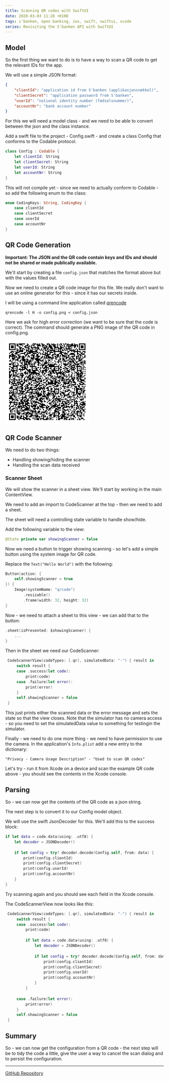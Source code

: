 ```yaml
---
title: Scanning QR codes with SwiftUI
date: 2020-03-03 11:28 +0100
tags: s'banken, open banking, ios, swift, swiftui, xcode
series: Revisiting the S'banken API with SwiftUI
---
```


## Model

So the first thing we want to do is to have a way to scan a QR code to get the relevant IDs for the app.

We will use a simple JSON format:

```json
{
    "clientId": "application id from S'banken (applikasjonsnøkkel)",
    "clientSecret": "application password from S'banken",
    "userId": "national identity number (fødselsnummer)",
    "accountNr": "bank account number"
}
```

For this we will need a model class - and we need to be able to convert between the json and the class instance.

Add a swift file to the project - Config.swift - and create a class Config that conforms to the Codable protocol.

```swift
class Config : Codable {
    let clientId: String
    let clientSecret: String
    let userId: String
    let accountNr: String
}
``` 

This will not compile yet - since we need to actually conform to Codable - so add the following enum to the class:

```swift
enum CodingKeys: String, CodingKey {
    case clientId
    case clientSecret
    case userId
    case accountNr
}
```

## QR Code Generation

**Important: The JSON and the QR code contain keys and IDs and should not be shared or made publically available.**

We'll start by creating a file `config.json` that matches the format above but with the values filled out.

Now we need to create a QR code image for this file. We really don't want to use an online generator for this - since it has our secrets inside.

I will be using a command line application called [qrencode](https://github.com/fukuchi/libqrencode)

```shell
qrencode -l H -o config.png < config.json
```

Here we ask for high error correction (we want to be sure that the code is correct). The command should generate a PNG image of the QR code in config.png.

![Example config.png QR code](config.png)

## QR Code Scanner

We need to do two things:

* Handling showing/hiding the scanner
* Handling the scan data received

### Scanner Sheet

We will show the scanner in a sheet view. We'll start by working in the main ContentView.

We need to add an import to CodeScanner at the top - then we need to add a sheet.

The sheet will need a controlling state variable to handle show/hide.

Add the following variable to the view:

```swift
@State private var showingScanner = false
```

Now we need a button to trigger showing scanning - so let's add a simple button using the system image for QR code.

Replace the `Text("Hello World")` with the following:

```swift
Button(action: {
    self.showingScanner = true
}) {
    Image(systemName: "qrcode")
        .resizable()
        .frame(width: 32, height: 32)
}
```

Now - we need to attach a sheet to this view - we can add that to the button:

```swift
.sheet(isPresented: $showingScanner) {
    ...
}
```

Then in the sheet we need our CodeScanner:

```swift
 CodeScannerView(codeTypes: [.qr], simulatedData: "-") { result in
     switch result {
     case .success(let code):
         print(code)
     case .failure(let error):
         print(error)
     }
     self.showingScanner = false
 }
```

This just prints either the scanned data or the error message and sets the state so that the view closes. Note that the simulator has no camera access - so you need to set the simulatedData value to something for testingin the simulator.

Finally - we need to do one more thing - we need to have permission to use the camera. In the application's `Info.plist` add a new entry to the dictionary:

```
"Privacy - Camera Usage Description" - "Used to scan QR codes"
```

Let's try - run it from Xcode on a device and scan the example QR code above - you should see the contents in the Xcode console.

## Parsing

So - we can now get the contents of the QR code as a json string.

The next step is to convert it to our Config model object.

We will use the swift JsonDecoder for this. We'll add this to the success block:

```swift
if let data = code.data(using: .utf8) {
    let decoder = JSONDecoder()

    if let config = try? decoder.decode(Config.self, from: data) {
        print(config.clientId)
        print(config.clientSecret)
        print(config.userId)
        print(config.accountNr)
    }
}
```

Try scanning again and you should see each field in the Xcode console.

The CodeScannerView now looks like this:

```swift
 CodeScannerView(codeTypes: [.qr], simulatedData: "-") { result in
     switch result {
     case .success(let code):
         print(code)

         if let data = code.data(using: .utf8) {
             let decoder = JSONDecoder()

             if let config = try? decoder.decode(Config.self, from: data) {
                 print(config.clientId)
                 print(config.clientSecret)
                 print(config.userId)
                 print(config.accountNr)
             }
         }

     case .failure(let error):
         print(error)
     }
     self.showingScanner = false
 }
```

## Summary

So - we can now get the configuration from a QR code - the next step will be to tidy the code a little, give the user a way to cancel the scan dialog and to persist the configuration.

---

[GitHub Repository](https://github.com/chrissearle/lommepenger-swiftui)
